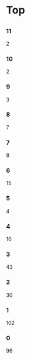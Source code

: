 # Top
##
### 11
   2
### 10
   2
### 9
   3
### 8
   7
### 7
   8
### 6
   15
### 5
   4
### 4
   10
### 3
   43
### 2
   30
### 1
   102
### 0
   96
